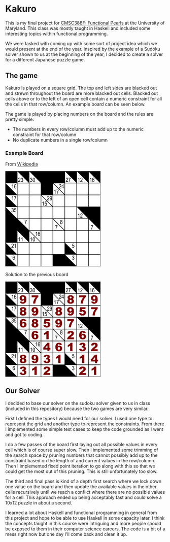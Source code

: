 # Kakuro

This is my final project for 
[CMSC388F: Functional Pearls](http://www.cs.umd.edu/class/spring2019/cmsc388F/) 
at the University of Maryland. This class was mostly taught in Haskell and 
included some interesting topics within functional programming.

We were tasked with coming up with some sort of project idea which we would
present at the end of the year. Inspired by the example of a Sudoku solver shown
to us at the beginning of the year, I decided to create a solver for a
different Japanese puzzle game.

## The game

Kakuro is played on a square grid. The top and left sides are blacked out and
strewn throughout the board are more blacked out cells. Blacked out cells above
or to the left of an open cell contain a numeric constraint for all the cells
in that row/column. An example board can be seen below.

The game is played by placing numbers on the board and the rules are pretty
simple:

* The numbers in every row/column must add up to the numeric constraint
for that row/column
* No duplicate numbers in a single row/column

### Example Board
From [Wikipedia](https://en.wikipedia.org/wiki/Kakuro)

<img src="board.png" alt="kakuro board" width="300"/>

Solution to the previous board

<img src="board-solved.png" alt="kakuro board" width="300"/>

## Our Solver

I decided to base our solver on the sudoku solver given to us in class
(included in this repository) because the two games are very similar.

First I defined the types I would need for our solver. I used one type to
represent the grid and another type to represent the constraints. From there I
implemented some simple test cases to keep the code grounded as I went and got
to coding.

I do a few passes of the board first laying out all possible values in every
cell which is of course super slow. Then I implemented some trimming of the
search space by pruning numbers that cannot possibly add up to the
constraint based on the length of and current values in the row/column. Then I
implemented fixed point iteration to go along with this so that we could get
the most out of this pruning. This is still unfortunately too slow.

The third and final pass is kind of a depth first search where we lock down one
value on the board and then update the available values in the other cells
recursively until we reach a conflict where there are no possible values for a
cell. This approach ended up being acceptably fast and could solve a 10x12
puzzle in about a second.

I learned a lot about Haskell and functional programming in general from this
project and hope to be able to use Haskell in some capacity later. I think the
concepts taught in this course were intriguing and more people should be exposed
to them in their computer science careers. The code is a bit of a mess right
now but one day I'll come back and clean it up.
